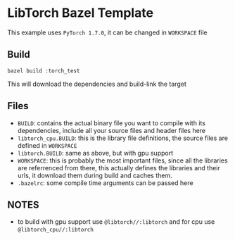 # LibTorch Bazel Template

This example uses `PyTorch 1.7.0`, it can be changed in `WORKSPACE` file

## Build

```shell
bazel build :torch_test
```

This will download the dependencies and build-link the target

## Files

- `BUILD`: contains the actual binary file you want to compile with its dependencies, include all your source files and header files here
- `libtorch_cpu.BUILD`: this is the library file definitions, the source files are defined in `WORKSPACE`
- `libtorch.BUILD`: same as above, but with gpu support
- `WORKSPACE`: this is probably the most important files, since all the libraries are referrenced from there, this actually defines the libraries and their urls, it download them during build and caches them.
- `.bazelrc`: some compile time arguments can be passed here

## NOTES

- to build with gpu support use `@libtorch//:libtorch` and for cpu use `@libtorch_cpu//:libtorch`
